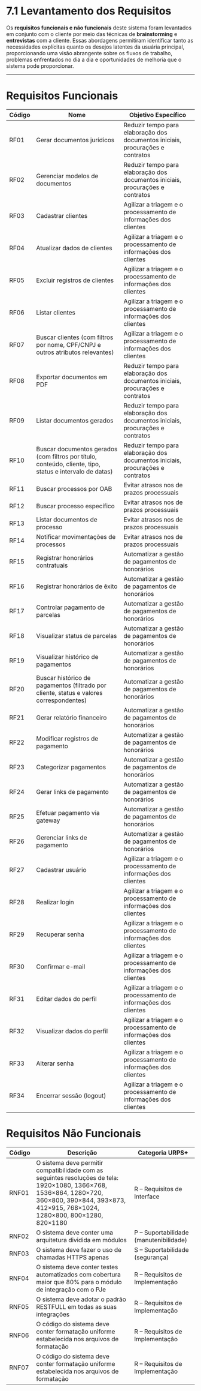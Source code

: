 # 7.1 Levantamento dos Requisitos

Os **requisitos funcionais e não funcionais** deste sistema foram levantados em conjunto com o cliente por meio das técnicas de **brainstorming** e **entrevistas** com a cliente.
Essas abordagens permitiram identificar tanto as necessidades explícitas quanto os desejos latentes da usuária principal, proporcionando uma visão abrangente sobre os fluxos de trabalho, problemas enfrentados no dia a dia e oportunidades de melhoria que o sistema pode proporcionar.

---

# Requisitos Funcionais

| Código | Nome                                                                                                     | Objetivo Específico                                                            |
| ------ | -------------------------------------------------------------------------------------------------------- | ------------------------------------------------------------------------------ |
| RF01   | Gerar documentos jurídicos                                                                               | Reduzir tempo para elaboração dos documentos iniciais, procurações e contratos |
| RF02   | Gerenciar modelos de documentos                                                                          | Reduzir tempo para elaboração dos documentos iniciais, procurações e contratos |
| RF03   | Cadastrar clientes                                                                                       | Agilizar a triagem e o processamento de informações dos clientes               |
| RF04   | Atualizar dados de clientes                                                                              | Agilizar a triagem e o processamento de informações dos clientes               |
| RF05   | Excluir registros de clientes                                                                            | Agilizar a triagem e o processamento de informações dos clientes               |
| RF06   | Listar clientes                                                                                          | Agilizar a triagem e o processamento de informações dos clientes               |
| RF07   | Buscar clientes (com filtros por nome, CPF/CNPJ e outros atributos relevantes)                           | Agilizar a triagem e o processamento de informações dos clientes               |
| RF08   | Exportar documentos em PDF                                                                               | Reduzir tempo para elaboração dos documentos iniciais, procurações e contratos |
| RF09   | Listar documentos gerados                                                                                | Reduzir tempo para elaboração dos documentos iniciais, procurações e contratos |
| RF10   | Buscar documentos gerados (com filtros por título, conteúdo, cliente, tipo, status e intervalo de datas) | Reduzir tempo para elaboração dos documentos iniciais, procurações e contratos |
| RF11   | Buscar processos por OAB                                                                                 | Evitar atrasos nos de prazos processuais                                       |
| RF12   | Buscar processo específico                                                                               | Evitar atrasos nos de prazos processuais                                       |
| RF13   | Listar documentos de processo                                                                            | Evitar atrasos nos de prazos processuais                                       |
| RF14   | Notificar movimentações de processos                                                                     | Evitar atrasos nos de prazos processuais                                       |
| RF15   | Registrar honorários contratuais                                                                         | Automatizar a gestão de pagamentos de honorários                               |
| RF16   | Registrar honorários de êxito                                                                            | Automatizar a gestão de pagamentos de honorários                               |
| RF17   | Controlar pagamento de parcelas                                                                          | Automatizar a gestão de pagamentos de honorários                               |
| RF18   | Visualizar status de parcelas                                                                            | Automatizar a gestão de pagamentos de honorários                               |
| RF19   | Visualizar histórico de pagamentos                                                                       | Automatizar a gestão de pagamentos de honorários                               |
| RF20   | Buscar histórico de pagamentos (filtrado por cliente, status e valores correspondentes)                  | Automatizar a gestão de pagamentos de honorários                               |
| RF21   | Gerar relatório financeiro                                                                               | Automatizar a gestão de pagamentos de honorários                               |
| RF22   | Modificar registros de pagamento                                                                         | Automatizar a gestão de pagamentos de honorários                               |
| RF23   | Categorizar pagamentos                                                                                   | Automatizar a gestão de pagamentos de honorários                               |
| RF24   | Gerar links de pagamento                                                                                 | Automatizar a gestão de pagamentos de honorários                               |
| RF25   | Efetuar pagamento via gateway                                                                            | Automatizar a gestão de pagamentos de honorários                               |
| RF26   | Gerenciar links de pagamento                                                                             | Automatizar a gestão de pagamentos de honorários                               |
| RF27   | Cadastrar usuário                                                                                        | Agilizar a triagem e o processamento de informações dos clientes               |
| RF28   | Realizar login                                                                                           | Agilizar a triagem e o processamento de informações dos clientes               |
| RF29   | Recuperar senha                                                                                          | Agilizar a triagem e o processamento de informações dos clientes               |
| RF30   | Confirmar e-mail                                                                                         | Agilizar a triagem e o processamento de informações dos clientes               |
| RF31   | Editar dados do perfil                                                                                   | Agilizar a triagem e o processamento de informações dos clientes               |
| RF32   | Visualizar dados do perfil                                                                               | Agilizar a triagem e o processamento de informações dos clientes               |
| RF33   | Alterar senha                                                                                            | Agilizar a triagem e o processamento de informações dos clientes               |
| RF34   | Encerrar sessão (logout)                                                                                 | Agilizar a triagem e o processamento de informações dos clientes               |

# Requisitos Não Funcionais

| Código | Descrição                                                                                                                                                                                        | Categoria URPS+                        |
| ------ | ------------------------------------------------------------------------------------------------------------------------------------------------------------------------------------------------ | -------------------------------------- |
| RNF01  | O sistema deve permitir compatibilidade com as seguintes resoluções de tela: 1920×1080, 1366×768, 1536×864, 1280×720, 360×800, 390×844, 393×873, 412×915, 768×1024, 1280×800, 800×1280, 820×1180 | R – Requisitos de Interface            |
| RNF02  | O sistema deve conter uma arquitetura dividida em módulos                                                                                                                                        | P – Suportabilidade (manutenibilidade) |
| RNF03  | O sistema deve fazer o uso de chamadas HTTPS apenas                                                                                                                                              | S – Suportabilidade (segurança)        |
| RNF04  | O sistema deve conter testes automatizados com cobertura maior que 80% para o módulo de integração com o PJe                                                                                     | R – Requisitos de Implementação        |
| RNF05  | O sistema deve adotar o padrão RESTFULL em todas as suas integrações                                                                                                                             | R – Requisitos de Implementação        |
| RNF06  | O código do sistema deve conter formatação uniforme estabelecida nos arquivos de formatação                                                                                                      | R – Requisitos de Implementação        |
| RNF07  | O código do sistema deve conter formatação uniforme estabelecida nos arquivos de formatação                                                                                                      | R – Requisitos de Implementação        |
